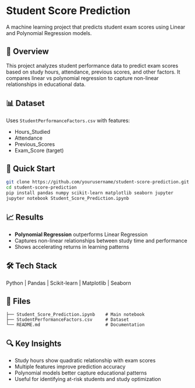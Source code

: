 # Student Score Prediction

A machine learning project that predicts student exam scores using Linear and Polynomial Regression models.

## 🎯 Overview

This project analyzes student performance data to predict exam scores based on study hours, attendance, previous scores, and other factors. It compares linear vs polynomial regression to capture non-linear relationships in educational data.

## 📊 Dataset

Uses `StudentPerformanceFactors.csv` with features:
- Hours_Studied
- Attendance  
- Previous_Scores
- Exam_Score (target)

## 🚀 Quick Start

```bash
git clone https://github.com/yourusername/student-score-prediction.git
cd student-score-prediction
pip install pandas numpy scikit-learn matplotlib seaborn jupyter
jupyter notebook Student_Score_Prediction.ipynb
```

## 📈 Results

- **Polynomial Regression** outperforms Linear Regression
- Captures non-linear relationships between study time and performance
- Shows accelerating returns in learning patterns

## 🛠️ Tech Stack

Python | Pandas | Scikit-learn | Matplotlib | Seaborn

## 📁 Files

```
├── Student_Score_Prediction.ipynb    # Main notebook
├── StudentPerformanceFactors.csv     # Dataset  
└── README.md                         # Documentation
```

## 🔍 Key Insights

- Study hours show quadratic relationship with exam scores
- Multiple features improve prediction accuracy
- Polynomial models better capture educational patterns
- Useful for identifying at-risk students and study optimization
